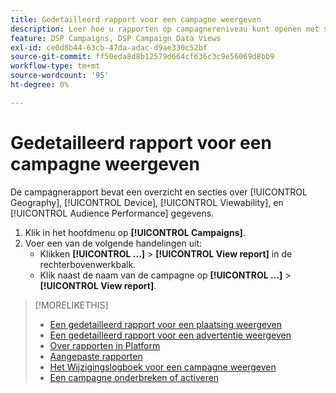 ```yaml
---
title: Gedetailleerd rapport voor een campagne weergeven
description: Leer hoe u rapporten op campagnereniveau kunt openen met secties over de gegevens Geografie, Apparaat, Viewability en Publiek.
feature: DSP Campaigns, DSP Campaign Data Views
exl-id: ce0d8b44-63cb-47da-adac-d9ae330c52bf
source-git-commit: ff50eda8d8b12579d664cf636c3c9e56069d8bb9
workflow-type: tm+mt
source-wordcount: '95'
ht-degree: 0%

---
```


# Gedetailleerd rapport voor een campagne weergeven

De <!--legacy --> campagnerapport bevat een overzicht en secties over [!UICONTROL Geography], [!UICONTROL Device], [!UICONTROL Viewability], en [!UICONTROL Audience Performance] gegevens.

1. Klik in het hoofdmenu op **[!UICONTROL Campaigns]**.
1. Voer een van de volgende handelingen uit:
   * Klikken **[!UICONTROL ...]** > **[!UICONTROL View report]** in de rechterbovenwerkbalk.
   * Klik naast de naam van de campagne op  **[!UICONTROL ...]** > **[!UICONTROL View report]**.

>[!MORELIKETHIS]
>
>* [Een gedetailleerd rapport voor een plaatsing weergeven](/help/dsp/campaign-management/placements/placement-view-report.md)
>* [Een gedetailleerd rapport voor een advertentie weergeven](/help/dsp/campaign-management/ads/ad-view-report.md)
>* [Over rapporten in Platform](/help/dsp/campaign-management/reports/campaign-reports-about.md)
>* [Aangepaste rapporten](/help/dsp/reports/report-about.md)
>* [Het Wijzigingslogboek voor een campagne weergeven](campaign-change-log.md)
>* [Een campagne onderbreken of activeren](campaign-pause-activate.md)

